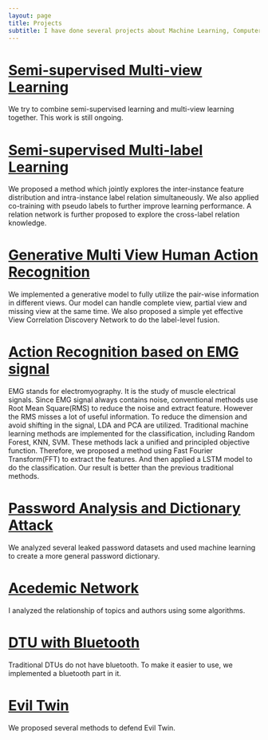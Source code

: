 ```yaml
---
layout: page
title: Projects
subtitle: I have done several projects about Machine Learning, Computer Vision, Iot, Wireless Network and Network Security.
---
```


# [Semi-supervised Multi-view Learning](https://wenwen0319.github.io/Projects/Semi_supervised_Multi_view/main/)

We try to combine semi-supervised learning and multi-view learning together. This work is still ongoing.

# [Semi-supervised Multi-label Learning](https://wenwen0319.github.io/Projects/Semi_supervised_Multi_label/Semi_supervised_Multi_label/)

We proposed a method which jointly explores the inter-instance feature distribution and intra-instance label relation simultaneously. We also applied co-training with pseudo labels to further improve learning performance. A relation network is further proposed to explore the cross-label relation knowledge. 

# [Generative Multi View Human Action Recognition](https://github.com/wanglichenxj/Generative-Multi-View-Human-Action-Recognition)

We implemented a generative model to fully utilize the pair-wise information in different views. Our model can handle complete view, partial view and missing view at the same time. We also proposed a simple yet effective View Correlation Discovery Network to do the label-level fusion.

# [Action Recognition based on EMG signal](https://wenwen0319.github.io/projects/EMG/EMG/)

EMG stands for electromyography. It is the study of muscle electrical signals. Since EMG signal always contains noise, conventional methods use Root Mean Square(RMS) to reduce the noise and extract feature. However the RMS misses a lot of useful information. To reduce the dimension and avoid shifting in the signal, LDA and PCA are utilized. Traditional machine learning methods are implemented for the classification, including Random Forest, KNN, SVM. These methods lack a unified and principled objective function. Therefore, we proposed a method using Fast Fourier Transform(FFT) to extract the features. And then applied a LSTM model to do the classification. Our result is better than the previous traditional methods.

# [Password Analysis and Dictionary Attack](https://wenwen0319.github.io/projects/GENPass/GENPass/)

We analyzed several leaked password datasets and used machine learning to create a more general password dictionary.

# [Acedemic Network](https://wenwen0319.github.io/projects/acenet/acenet/)

I analyzed the relationship of topics and authors using some algorithms.

# [DTU with Bluetooth](https://wenwen0319.github.io/projects/dtu/dtu/)

Traditional DTUs do not have bluetooth. To make it easier to use, we implemented a bluetooth part in it.

# [Evil Twin](https://wenwen0319.github.io/projects/eviltwin/eviltwin/)

We proposed several methods to defend Evil Twin.

